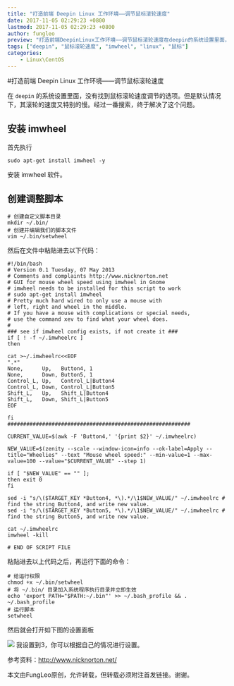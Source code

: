```yaml
---
title: "打造前端 Deepin Linux 工作环境——调节鼠标滚轮速度"
date: 2017-11-05 02:29:23 +0800
lastmod: 2017-11-05 02:29:23 +0800
author: fungleo
preview: "打造前端DeepinLinux工作环境——调节鼠标滚轮速度在deepin的系统设置里面，没有找到鼠标滚轮速度调节的选项。但是默认情况下，其滚轮的速度又特别的慢。经过一番搜索，终于解决了这个问题。安装imwheel首先执行sudoapt-getinstallimwheel-y安装imwheel软件。创建调整脚本#创建自定义脚本目录mkdir~/.bin/#创建并编辑我"
tags: ["deepin", "鼠标滚轮速度", "imwheel", "linux", "鼠标"]
categories:
    - Linux\CentOS
---
```


#打造前端 Deepin Linux 工作环境——调节鼠标滚轮速度

在 `deepin` 的系统设置里面，没有找到鼠标滚轮速度调节的选项。但是默认情况下，其滚轮的速度又特别的慢。经过一番搜索，终于解决了这个问题。

## 安装 imwheel

首先执行

```#
sudo apt-get install imwheel -y
```
安装 imwheel 软件。

## 创建调整脚本

```#
# 创建自定义脚本目录
mkdir ~/.bin/
# 创建并编辑我们的脚本文件
vim ~/.bin/setwheel
```

然后在文件中粘贴进去以下代码：

```#
#!/bin/bash
# Version 0.1 Tuesday, 07 May 2013
# Comments and complaints http://www.nicknorton.net
# GUI for mouse wheel speed using imwheel in Gnome
# imwheel needs to be installed for this script to work
# sudo apt-get install imwheel
# Pretty much hard wired to only use a mouse with
# left, right and wheel in the middle.
# If you have a mouse with complications or special needs,
# use the command xev to find what your wheel does.
#
### see if imwheel config exists, if not create it ###
if [ ! -f ~/.imwheelrc ]
then

cat >~/.imwheelrc<<EOF
".*"
None,      Up,   Button4, 1
None,      Down, Button5, 1
Control_L, Up,   Control_L|Button4
Control_L, Down, Control_L|Button5
Shift_L,   Up,   Shift_L|Button4
Shift_L,   Down, Shift_L|Button5
EOF

fi
##########################################################

CURRENT_VALUE=$(awk -F 'Button4,' '{print $2}' ~/.imwheelrc)

NEW_VALUE=$(zenity --scale --window-icon=info --ok-label=Apply --title="Wheelies" --text "Mouse wheel speed:" --min-value=1 --max-value=100 --value="$CURRENT_VALUE" --step 1)

if [ "$NEW_VALUE" == "" ];
then exit 0
fi

sed -i "s/\($TARGET_KEY *Button4, *\).*/\1$NEW_VALUE/" ~/.imwheelrc # find the string Button4, and write new value.
sed -i "s/\($TARGET_KEY *Button5, *\).*/\1$NEW_VALUE/" ~/.imwheelrc # find the string Button5, and write new value.

cat ~/.imwheelrc
imwheel -kill

# END OF SCRIPT FILE
```

粘贴进去以上代码之后，再运行下面的命令：

```#
# 给运行权限
chmod +x ~/.bin/setwheel
# 将 ~/.bin/ 目录加入系统程序执行目录并立即生效
echo 'export PATH="$PATH:~/.bin"' >> ~/.bash_profile && . ~/.bash_profile
# 运行脚本
setwheel
```
然后就会打开如下图的设置面板

![](https://raw.githubusercontent.com/fengcms/articles/master/image/c2/7fc721102bdb69eb72470275bf2288.png)
我设置到3，你可以根据自己的情况进行设置。

参考资料：http://www.nicknorton.net/

本文由FungLeo原创，允许转载，但转载必须附注首发链接。谢谢。